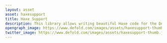 ```yaml
---
layout: asset
asset: haxesupport
title: Haxe Support
description: This library allows writing beautiful Haxe code for the Defold game engine \o/
opengraph_image: https://www.defold.com/images/assets/haxesupport-thumb.jpg
twitter_image: https://www.defold.com/images/assets/haxesupport-thumb.jpg
---
```

